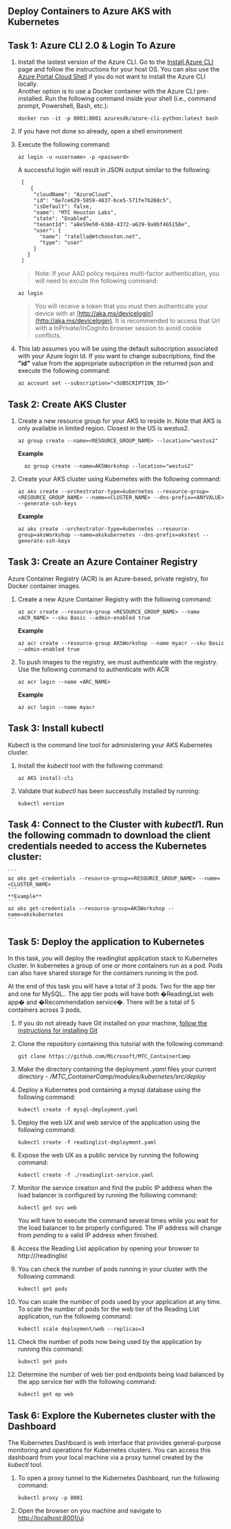 ## Deploy Containers to Azure AKS with Kubernetes

## Task 1: Azure CLI 2.0 & Login To Azure
1. Install the lastest version of the Azure CLI.  Go to the [Install Azure CLI](https://docs.microsoft.com/en-us/cli/azure/install-azure-cli?view=azure-cli-latest) page and follow the instructions for your host OS.  You can also use the [Azure Portal Cloud Shell](https://docs.microsoft.com/en-us/azure/cloud-shell/overview?view=azure-cli-latest) if you do not want to install the Azure CLI locally.  
  Another option is to use a Docker container with the Azure CLI pre-installed.  Run the following command inside your shell (i.e., command prompt, Powershell, Bash, etc.):
      ```
      docker run -it -p 8001:8001 azuresdk/azure-cli-python:latest bash 
      ```
2. If you have not done so already, open a shell environment
3. Execute the following command:
    ```
    az login -u <username> -p <password>
    ```
    A successful login will result in JSON output similar to the following:
   ```
    [
       {
        "cloudName": "AzureCloud",
        "id": "6e7ce629-5859-4837-bce5-571fe7b268c5",
        "isDefault": false,
        "name": "MTC Houston Labs",
        "state": "Enabled",
        "tenantId": "a8e59e50-6360-4372-a629-9a9bf465158e",
        "user": {
          "name": "ratella@mtchouston.net",
          "type": "user"
        }
      }
    ]
    ```
   
    > Note:  If your AAD policy requires multi-factor authentication, you will need to excute the following command:
    ```
    az login
     ```
    > You will receive a token that you must then authenticate your device with at [http://aka.ms/devicelogin](http://aka.ms/devicelogin).  It is recommended to access that Url with a InPrivate/InCognito browser session to avoid cookie conflicts.
4. This lab assumes you will be using the default subscription associated with your Azure login Id.  If you want to change subscriptions, find the **"id"** value from the appropriate subscription in the returned json and execute the following command:
    ```
    az account set --subscription="<SUBSCRIPTION_ID>"
    ```

## Task 2: Create AKS Cluster
1. Create a new resource group for your AKS to reside in.  Note that AKS is only available in limited region.  Closest in the US is westus2. 
    
    ```
    az group create --name=<RESOURCE_GROUP_NAME> --location="westus2"
    ```
    **Example**
    ```
      az group create --name=AKSWorkshop --location="westus2"
    ```
2.  Create your AKS cluster using Kubernetes with the following command:
    ```
    az aks create --orchestrator-type=kubernetes --resource-group=<RESOURCE_GROUP_NAME> --name=<CLUSTER_NAME> --dns-prefix=<ANYVALUE> --generate-ssh-keys
    ```
    **Example**
    ```
    az aks create --orchestrator-type=kubernetes --resource-group=aksWorkshop --name=akskubernetes --dns-prefix=akstest --generate-ssh-keys
    ```

## Task 3: Create an Azure Container Registry
Azure Container Registry (ACR) is an Azure-based, private registry, for Docker container images. 
1.  Create a new Azure Container Registry with the following command:
    ```
    az acr create --resource-group <RESOURCE_GROUP_NAME> --name <ACR_NAME> --sku Basic --admin-enabled true
    ```
    **Example**
    ```
    az acr create --resource-group AKSWorkshop --name myacr --sku Basic --admin-enabled true
    ```
2. To push images to the registry, we must authenticate with the registry.  Use the following command to authenticate with ACR
 
    ```
    az acr login --name <ARC_NAME>
    ```
    **Example**
    ```
    az acr login --name myacr
    ```


## Task 3: Install kubectl
Kubectl is the command line tool for administering your AKS Kubernetes cluster.

1. Install the *kubectl* tool with the following command:

    ```
    az AKS install-cli
    ```
2. Validate that *kubectl* has been successfully installed by running:
    ```
    kubectl version
    ```

## Task 4: Connect to the Cluster with *kubectl*1. Run the following commadn to download the client credentials needed to access the Kubernetes cluster:

    ```
    az aks get-credentials --resource-group=<RESOURCE_GROUP_NAME> --name=<CLUSTER_NAME>
    ```
    **Example**
    ```
    az aks get-credentials --resource-group=AKSWorkshop --name=akskubernetes
    ```
## Task 5: Deploy the application to Kubernetes
In this task, you will deploy the readinglist application stack to Kubernetes cluster. In kubernetes a group of one or more containers run as a pod. Pods can also have shared storage for the containers running in the pod. 

At the end of this task you will have a total of 3 pods. Two for the app tier and one for MySQL.. The app tier pods will have both �ReadingList web app� and �Recommendation service�. There will be a total of 5 containers across 3 pods. 

1. If you do not already have Git installed on your machine, [follow the instructions for installing Git](https://git-scm.com/book/en/v2/Getting-Started-Installing-Git)
2. Clone the repository containing this tutorial with the following command:
    ```
    git clone https://github.com/Microsoft/MTC_ContainerCamp
    ```
3. Make the directory containing the deployment *.yaml* files your current directory - */MTC_ContainerCamp/modules/kubernetes/src/deploy*
4. Deploy a Kubernetes pod containing a mysql database using the following command:
    ```
    kubectl create -f mysql-deployment.yaml
    ```
5. Deploy the web UX and web service of the application using the following command:
    ```
    kubectl create -f readinglist-deployment.yaml
    ```
6. Expose the web UX as a public service by running the following command:
    ```
    kubectl create -f ./readinglist-service.yaml
    ```
7. Monitor the service creation and find the public IP address when the load balancer is configured by running the following command:
    ```
    kubectl get svc web
    ```
    You will have to execute the command several times while you wait for the load balancer to be properly configured.  The IP address will change from *pending* to a valid IP address when finished.

8.  Access the Reading List application by opening your browser to http://<PublicIP>/readinglist

9. You can check the number of pods running in your cluster with the following command:
    ```none
    kubectl get pods
    ```
10. You can scale the number of pods used by your application at any time. To scale the number of pods for the web tier of the Reading List application, run the following command:
    ```
    kubectl scale deployment/web --replicas=3
    ```
11. Check the number of pods now being used by the application by running this command:
    ```
    kubectl get pods
    ```
12. Determine the number of web tier pod endpoints being load balanced by the app service tier with the following command:
    ```
    kubectl get ep web
    ```

## Task 6: Explore the Kubernetes cluster with the Dashboard
The Kubernetes Dashboard is web interface that provides general-purpose monitoring and operations for Kubernetes clusters.  You can access this dashboard from your local machine via a proxy tunnel created by the *kubectl* tool.

1. To open a proxy tunnel to the Kubernetes Dashboard, run the following command:
    ```
    kubectl proxy -p 8001
    ```
2. Open the browser on you machine and navigate to [http://localhost:8001/ui](http://localhost:8001/ui)

